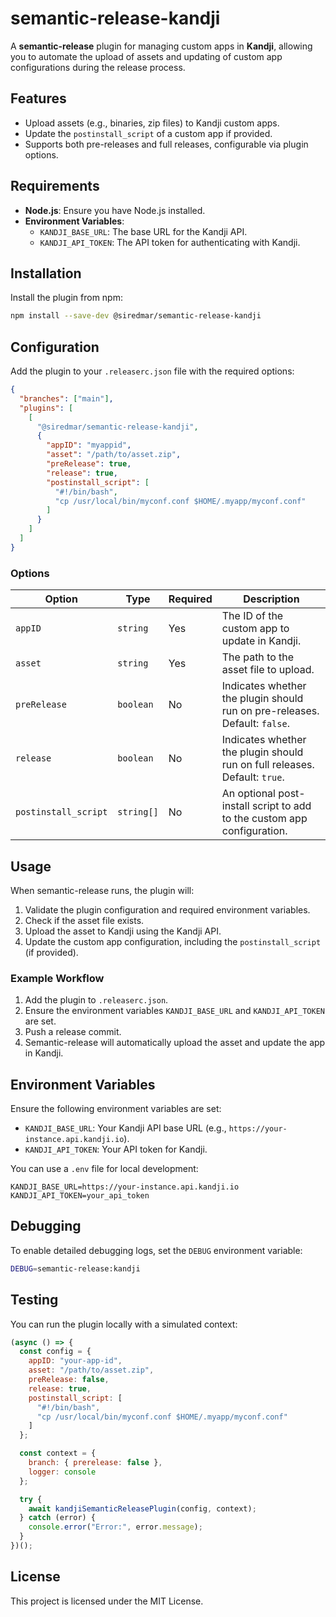 # semantic-release-kandji

A **semantic-release** plugin for managing custom apps in **Kandji**, allowing you to automate the upload of assets and updating of custom app configurations during the release process.

## Features
- Upload assets (e.g., binaries, zip files) to Kandji custom apps.
- Update the `postinstall_script` of a custom app if provided.
- Supports both pre-releases and full releases, configurable via plugin options.

## Requirements
- **Node.js**: Ensure you have Node.js installed.
- **Environment Variables**:
  - `KANDJI_BASE_URL`: The base URL for the Kandji API.
  - `KANDJI_API_TOKEN`: The API token for authenticating with Kandji.

## Installation
Install the plugin from npm:

```bash
npm install --save-dev @siredmar/semantic-release-kandji
```

## Configuration
Add the plugin to your `.releaserc.json` file with the required options:

```json
{
  "branches": ["main"],
  "plugins": [
    [
      "@siredmar/semantic-release-kandji",
      {
        "appID": "myappid",
        "asset": "/path/to/asset.zip",
        "preRelease": true,
        "release": true,
        "postinstall_script": [
          "#!/bin/bash",
          "cp /usr/local/bin/myconf.conf $HOME/.myapp/myconf.conf"
        ]
      }
    ]
  ]
}
```

### Options
| Option               | Type       | Required | Description                                                                 |
|----------------------|------------|----------|-----------------------------------------------------------------------------|
| `appID`              | `string`   | Yes      | The ID of the custom app to update in Kandji.                              |
| `asset`              | `string`   | Yes      | The path to the asset file to upload.                                      |
| `preRelease`         | `boolean`  | No       | Indicates whether the plugin should run on pre-releases. Default: `false`. |
| `release`            | `boolean`  | No       | Indicates whether the plugin should run on full releases. Default: `true`. |
| `postinstall_script` | `string[]` | No       | An optional post-install script to add to the custom app configuration.    |

## Usage
When semantic-release runs, the plugin will:
1. Validate the plugin configuration and required environment variables.
2. Check if the asset file exists.
3. Upload the asset to Kandji using the Kandji API.
4. Update the custom app configuration, including the `postinstall_script` (if provided).

### Example Workflow
1. Add the plugin to `.releaserc.json`.
2. Ensure the environment variables `KANDJI_BASE_URL` and `KANDJI_API_TOKEN` are set.
3. Push a release commit.
4. Semantic-release will automatically upload the asset and update the app in Kandji.

## Environment Variables
Ensure the following environment variables are set:

- `KANDJI_BASE_URL`: Your Kandji API base URL (e.g., `https://your-instance.api.kandji.io`).
- `KANDJI_API_TOKEN`: Your API token for Kandji.

You can use a `.env` file for local development:

```plaintext
KANDJI_BASE_URL=https://your-instance.api.kandji.io
KANDJI_API_TOKEN=your_api_token
```

## Debugging
To enable detailed debugging logs, set the `DEBUG` environment variable:

```bash
DEBUG=semantic-release:kandji
```

## Testing
You can run the plugin locally with a simulated context:

```javascript
(async () => {
  const config = {
    appID: "your-app-id",
    asset: "/path/to/asset.zip",
    preRelease: false,
    release: true,
    postinstall_script: [
      "#!/bin/bash",
      "cp /usr/local/bin/myconf.conf $HOME/.myapp/myconf.conf"
    ]
  };

  const context = {
    branch: { prerelease: false },
    logger: console
  };

  try {
    await kandjiSemanticReleasePlugin(config, context);
  } catch (error) {
    console.error("Error:", error.message);
  }
})();
```

## License
This project is licensed under the MIT License.

